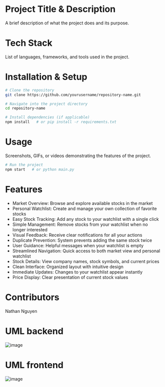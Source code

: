 # Project Title & Description

A brief description of what the project does and its purpose.

# Tech Stack

List of languages, frameworks, and tools used in the project.

# Installation & Setup

```sh
# Clone the repository
git clone https://github.com/yourusername/repository-name.git

# Navigate into the project directory
cd repository-name

# Install dependencies (if applicable)
npm install   # or pip install -r requirements.txt
```

# Usage

Screenshots, GIFs, or videos demonstrating the features of the project.

```sh
# Run the project
npm start   # or python main.py
```

# Features
- Market Overview: Browse and explore available stocks in the market
- Personal Watchlist: Create and manage your own collection of favorite stocks
- Easy Stock Tracking: Add any stock to your watchlist with a single click
- Simple Management: Remove stocks from your watchlist when no longer interested
- Visual Feedback: Receive clear notifications for all your actions
- Duplicate Prevention: System prevents adding the same stock twice
- User Guidance: Helpful messages when your watchlist is empty
- Streamlined Navigation: Quick access to both market view and personal watchlist
- Stock Details: View company names, stock symbols, and current prices
- Clean Interface: Organized layout with intuitive design
- Immediate Updates: Changes to your watchlist appear instantly
- Price Display: Clear presentation of current stock values

# Contributors
Nathan Nguyen

# UML backend
![image](https://github.com/user-attachments/assets/0247b792-1721-43c8-8d36-30e3f1ca8079)

# UML frontend
![image](https://github.com/user-attachments/assets/6bbd1261-ccb2-434d-9235-20966b7e56d4)
